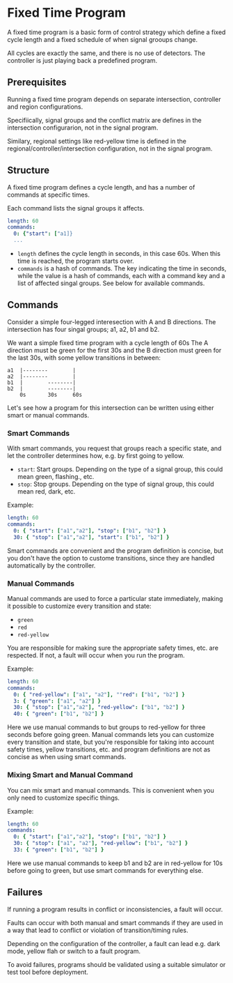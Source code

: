 # Fixed Time Program
A fixed time program is a basic form of control strategy which define a fixed cycle length and a fixed schedule of when signal grooups change.

All cycles are exactly the same, and there is no use of detectors. The controller is just playing back a predefined program.

## Prerequisites
Running a fixed time program depends on separate intersection, controller and region configurations.

Specifiically, signal groups and the conflict matrix are defines in the intersection configurarion, not in the signal program.

Similary, regional settings like red-yellow time is defined in the regional/controller/intersection configuration, not in the signal program.

## Structure
A fixed time program defines a cycle length, and has a number of commands at specific times.

Each command lists the signal groups it affects.

```yaml
length: 60
commands:
  0: {"start": ["a1]}
  ...
```

- `length` defines the cycle length in seconds, in this case 60s. When this time is reached, the program starts over.
- `commands` is a hash of commands. The key indicating the time in seconds, while the value is a hash of commands,
each with a command key and a list of affected singal groups. See below for available commands.

## Commands
Consider a simple four-legged interesection with A and B directions. The intersection has four singal groups; a1, a2, b1 and b2.

We want a simple fixed time program with a cycle length of 60s The A direction must be green for the first 30s and the B direction must green for the last 30s, with some yellow transitions in between:

```
a1  |--------        |
a2  |--------        |
b1  |        --------|
b2  |        --------|
    0s       30s     60s
```

Let's see how a program for this intersection can be written using either smart or manual commands.

### Smart Commands
With smart commands, you request that groups reach a specific state, and let the controller determines how, e.g. by first going to yellow.

- `start`: Start groups. Depending on the type of a signal group, this could mean green, flashing., etc.
- `stop`: Stop groups. Depending on the type of signal group, this could mean red, dark, etc.

Example:

```yaml
length: 60
commands:
  0: { "start": ["a1","a2"], "stop": ["b1", "b2"] }
  30: { "stop": ["a1","a2"], "start": ["b1", "b2"] }
```

Smart commands are convenient and the program definition is concise, but you don't have the option
to custome transitions, since they are handled automatically by the controller.

### Manual Commands
Manual commands are used to force a particular state immediately, making it possible to customize every transition and state:

- `green`
- `red`
- `red-yellow`

You are responsible for making sure the appropriate safety times, etc. are respected. If not, a fault will occur when you
run the program.

Example:

```yaml
length: 60
commands:
  0: { "red-yellow": ["a1", "a2"], ""red": ["b1", "b2"] }
  3: { "green": ["a1", "a2"] }
  30: { "stop": ["a1","a2"], "red-yellow": ["b1", "b2"] }
  40: { "green": ["b1", "b2"] }
```

Here we use manual commands to but groups to red-yellow for three seconds before going green.
Manual commands lets you can customize every transition and state, but you're responsible for taking into account safety times, 
yellow transitions, etc. and program definitions are not as concise as when using smart commands.

### Mixing Smart and Manual Command
You can mix smart and manual commands. This is convenient when you only need to customize specific things.

Example:

```yaml
length: 60
commands:
  0: { "start": ["a1","a2"], "stop": ["b1", "b2"] }
  30: { "stop": ["a1", "a2"], "red-yellow": ["b1", "b2"] }
  33: { "green": ["b1", "b2"] }
```

Here we use manual commands to keep b1 and b2 are in red-yellow for 10s before going to green, but use smart commands
for everything else.

## Failures
If running a program results in conflict or inconsistencies, a fault will occur.

Faults can occur with both manual and smart commands if they are used in a way that lead to conflict or
violation of transition/timing rules.

Depending on the configuration of the controller, a fault can lead e.g. dark mode, yellow flah or switch to a fault program.

To avoid failures, programs should be validated using a suitable simulator or test tool before deployment.

